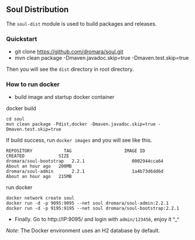 ## Soul Distribution

The `soul-dist` module is used to build packages and releases.

### Quickstart

* git clone https://github.com/dromara/soul.git
* mvn clean package -Dmaven.javadoc.skip=true -Dmaven.test.skip=true

Then you will see the `dist` directory in root directory.

### How to run docker
* build image and startup docker container

docker build
```
cd soul 
mvn clean package -Pdist,docker -Dmaven.javadoc.skip=true -Dmaven.test.skip=true
```

If build success, run `docker images` and you will see like this.
```
REPOSITORY            TAG                    IMAGE ID            CREATED             SIZE
dromara/soul-bootstrap   2.2.1                  0002944cca64        About an hour ago   200MB
dromara/soul-admin       2.2.1                  1a4b73d6dd6d        About an hour ago   215MB
```

run docker
```
docker network create soul
docker run -d -p 9095:9095 --net soul dromara/soul-admin:2.2.1
docker run -d -p 9195:9195 --net soul dromara/soul-bootstrap:2.2.1
```

* Finally. Go to http://IP:9095/ and login with `admin/123456`, enjoy it ^_^

_Note_: The Docker environment uses an H2 database by default.
